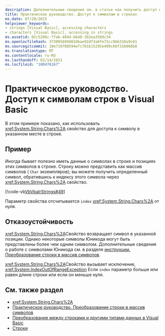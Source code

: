 ```yaml
---
description: Дополнительные сведения см. в статье как получить доступ к символам в строках в Visual Basic
title: Практическое руководство. Доступ к символам в строках
ms.date: 07/20/2015
helpviewer_keywords:
- strings [Visual Basic], accessing characters
- characters [Visual Basic], accessing in strings
ms.assetid: 02c5206c-ffab-494d-b648-3b2ea358dc34
ms.openlocfilehash: 373005699483dbae92df3a6fe73cc9b6318a9c61
ms.sourcegitcommit: 10e719780594efc781b15295e499c66f316068b8
ms.translationtype: MT
ms.contentlocale: ru-RU
ms.lasthandoff: 02/14/2021
ms.locfileid: "100476167"
---
```

# <a name="how-to-access-characters-in-strings-in-visual-basic"></a>Практическое руководство. Доступ к символам строк в Visual Basic

В этом примере показано, как использовать <xref:System.String.Chars%2A> свойство для доступа к символу в указанном месте в строке.  
  
## <a name="example"></a>Пример  

 Иногда бывает полезно иметь данные о символах в строке и позициях этих символов в строке. Строку можно представить как массив символов ( `Char` экземпляров); вы можете получить определенный символ, обратившись к индексу этого символа через <xref:System.String.Chars%2A> свойство.  
  
 [!code-vb[VbVbalrStrings#49](~/samples/snippets/visualbasic/VS_Snippets_VBCSharp/VbVbalrStrings/VB/Class2.vb#49)]  
  
 Параметр свойства отсчитывается `index` <xref:System.String.Chars%2A> от нуля.  
  
## <a name="robust-programming"></a>Отказоустойчивость  

 <xref:System.String.Chars%2A>Свойство возвращает символ в указанной позиции. Однако некоторые символы Юникода могут быть представлены более чем одним символом. Дополнительные сведения о работе с символами Юникода см. в разделе [инструкции. Преобразование строки в массив символов](how-to-convert-a-string-to-an-array-of-characters.md).  
  
 <xref:System.String.Chars%2A>Свойство вызывает исключение, <xref:System.IndexOutOfRangeException> Если `index` параметр больше или равен длине строки или если он меньше нуля.  
  
## <a name="see-also"></a>См. также раздел

- <xref:System.String.Chars%2A>
- [Практическое руководство. Преобразование строки в массив символов](how-to-convert-a-string-to-an-array-of-characters.md)
- [Преобразование между строками и другими типами данных в Visual Basic](converting-between-strings-and-other-data-types.md)
- [Строки](index.md)
